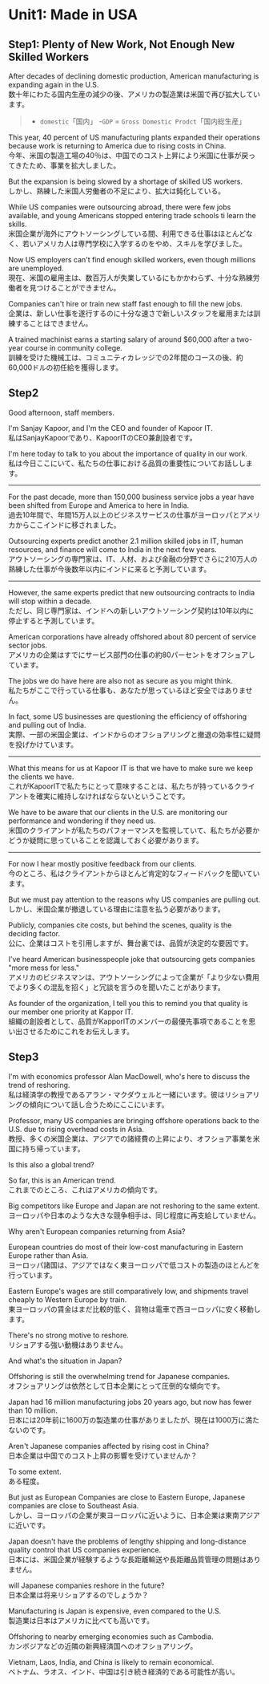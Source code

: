 # Unit1: Made in USA

## Step1: Plenty of New Work, Not Enough New Skilled Workers

After decades of declining domestic production, American manufacturing is expanding again in the U.S.  
数十年にわたる国内生産の減少の後、アメリカの製造業は米国で再び拡大しています。

> - `domestic`「国内」
> -`GDP` = `Gross Domestic Prodct`「国内総生産」

This year, 40 percent of US manufacturing plants expanded their operations because work is returning to America due to rising costs in China.  
今年、米国の製造工場の40％は、中国でのコスト上昇により米国に仕事が戻ってきたため、事業を拡大しました。

But the expansion is being slowed by a shortage of skilled US workers.  
しかし、熟練した米国人労働者の不足により、拡大は鈍化している。

While US companies were outsourcing abroad, there were few jobs available, and young Americans stopped entering trade schools ti learn the skills.  
米国企業が海外にアウトソーシングしている間、利用できる仕事はほとんどなく、若いアメリカ人は専門学校に入学するのをやめ、スキルを学びました。

Now US employers can't find enough skilled workers, even though millions are unemployed.  
現在、米国の雇用主は、数百万人が失業しているにもかかわらず、十分な熟練労働者を見つけることができません。

Companies can't hire or train new staff fast enough to fill the new jobs.  
企業は、新しい仕事を遂行するのに十分な速さで新しいスタッフを雇用または訓練することはできません。

A trained machinist earns a starting salary of around $60,000 after a two-year course in community college.  
訓練を受けた機械工は、コミュニティカレッジでの2年間のコースの後、約60,000ドルの初任給を獲得します。

## Step2

Good afternoon, staff members.

I'm Sanjay Kapoor, and I'm the CEO and founder of Kapoor IT.  
私はSanjayKapoorであり、KapoorITのCEO兼創設者です。

I'm here today to talk to you about the importance of quality in our work.  
私は今日ここにいて、私たちの仕事における品質の重要性についてお話しします。 

---

For the past decade, more than 150,000 business service jobs a year have been shifted from Europe and America to here in India.  
過去10年間で、年間15万人以上のビジネスサービスの仕事がヨーロッパとアメリカからここインドに移されました。

Outsourcing experts predict another 2.1 million skilled jobs in IT, human resources, and finance will come to India in the next few years.  
アウトソーシングの専門家は、IT、人材、および金融の分野でさらに210万人の熟練した仕事が今後数年以内にインドに来ると予測しています。 

---

However, the same experts predict that new outsourcing contracts to India will stop within a decade.  
ただし、同じ専門家は、インドへの新しいアウトソーシング契約は10年以内に停止すると予測しています。

American corporations have already offshored about 80 percent of service sector jobs.  
アメリカの企業はすでにサービス部門の仕事の約80パーセントをオフショアしています。

The jobs we do have here are also not as secure as you might think.  
私たちがここで行っている仕事も、あなたが思っているほど安全ではありません。

In fact, some US businesses are questioning the efficiency of offshoring and pulling out of India.  
実際、一部の米国企業は、インドからのオフショアリングと撤退の効率性に疑問を投げかけています。

---

What this means for us at Kapoor IT is that we have to make sure we keep the clients we have.  
これがKapoorITで私たちにとって意味することは、私たちが持っているクライアントを確実に維持しなければならないということです。

We have to be aware that our clients in the U.S. are monitoring our performance and wondering if they need us.  
米国のクライアントが私たちのパフォーマンスを監視していて、私たちが必要かどうか疑問に思っていることを認識しておく必要があります。 

---

For now I hear mostly positive feedback from our clients.  
今のところ、私はクライアントからほとんど肯定的なフィードバックを聞いています。

But we must pay attention to the reasons why US companies are pulling out.  
しかし、米国企業が撤退している理由に注意を払う必要があります。

Publicly, companies cite costs, but behind the scenes, quality is the deciding factor.  
公に、企業はコストを引用しますが、舞台裏では、品質が決定的な要因です。

I've heard American businesspeople joke that outsourcing gets companies "more mess for less."  
アメリカのビジネスマンは、アウトソーシングによって企業が「より少ない費用でより多くの混乱を招く」と冗談を言うのを聞いたことがあります。

As founder of the organization, I tell you this to remind you that quality is our member one priority at Kappor IT.  
組織の創設者として、品質がKapporITのメンバーの最優先事項であることを思い出させるためにこれをお伝えします。 

## Step3

I'm with economics professor Alan MacDowell, who's here to discuss the trend of reshoring.  
私は経済学の教授であるアラン・マクダウェルと一緒にいます。彼はリショアリングの傾向について話し合うためにここにいます。

Professor, many US companies are bringing offshore operations back to the U.S. due to rising overhead costs in Asia.  
教授、多くの米国企業は、アジアでの諸経費の上昇により、オフショア事業を米国に持ち帰っています。

Is this also a global trend?  

So far, this is an American trend.  
これまでのところ、これはアメリカの傾向です。

Big competitors like Europe and Japan are not reshoring to the same extent.  
ヨーロッパや日本のような大きな競争相手は、同じ程度に再支給していません。

Why aren't European companies returning from Asia?  

European countries do most of their low-cost manufacturing in Eastern Europe rather than Asia.  
ヨーロッパ諸国は、アジアではなく東ヨーロッパで低コストの製造のほとんどを行っています。

Eastern Europe's wages are still comparatively low, and shipments travel cheaply to Western Europe by train.  
東ヨーロッパの賃金はまだ比較的低く、貨物は電車で西ヨーロッパに安く移動します。

There's no strong motive to reshore.  
リショアする強い動機はありません。

And what's the situation in Japan?

Offshoring is still the overwhelming trend for Japanese companies.  
オフショアリングは依然として日本企業にとって圧倒的な傾向です。

Japan had 16 million manufacturing jobs 20 years ago, but now has fewer than 10 million.  
日本には20年前に1600万の製造業の仕事がありましたが、現在は1000万に満たないのです。

Aren't Japanese companies affected by rising cost in China?  
日本企業は中国でのコスト上昇の影響を受けていませんか？

To some extent.  
ある程度。

But just as European Companies are close to Eastern Europe, Japanese companies are close to Southeast Asia.  
しかし、ヨーロッパの企業が東ヨーロッパに近いように、日本企業は東南アジアに近いです。

Japan doesn't have the problems of lengthy shipping and long-distance quality control that US companies experience.  
日本には、米国企業が経験するような長距離輸送や長距離品質管理の問題はありません。

will Japanese companies reshore in the future?  
日本企業は将来リショアするのでしょうか？

Manufacturing is Japan is expensive, even compared to the U.S.  
製造業は日本はアメリカに比べても高いです。

Offshoring to  nearby emerging economies such as Cambodia.  
カンボジアなどの近隣の新興経済国へのオフショアリング。

Vietnam, Laos, India, and China is likely to remain economical.  
ベトナム、ラオス、インド、中国は引き続き経済的である可能性が高い。 